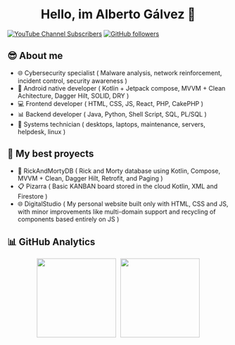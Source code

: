 <div align="center">
<h1 align="center">Hello, im <strong>Alberto Gálvez</strong> 👋</h1>
</div>

[![YouTube Channel Subscribers](https://img.shields.io/youtube/channel/subscribers/UCrrksc_-1PSW4Sj7SUqdiZA?style=social)](https://youtube.com/@galvezsh?sub_confirmation=1)
[![GitHub followers](https://img.shields.io/github/followers/galvezsh?style=social)](https://github.com/galvezsh)

## 😎 About me

- 🌐 Cybersecurity specialist ( Malware analysis, network reinforcement, incident control, security awareness )
- 📲 Android native developer ( Kotlin + Jetpack compose, MVVM + Clean Achitecture, Dagger Hilt, SOLID, DRY )
- 💻 Frontend developer ( HTML, CSS, JS, React, PHP, CakePHP )
- 📊 Backend developer ( Java, Python, Shell Script, SQL, PL/SQL )
- 🔧 Systems technician ( desktops, laptops, maintenance, servers, helpdesk, linux )

## 💪 My best proyects

- 💾 RickAndMortyDB ( Rick and Morty database using Kotlin, Compose, MVVM + Clean, Dagger Hilt, Retrofit, and Paging )
- 📋 Pizarra ( Basic KANBAN board stored in the cloud Kotlin, XML and Firestore )
- 🌐 DigitalStudio ( My personal website built only with HTML, CSS and JS, with minor improvements like multi-domain support and recycling of components based entirely on JS )

## 📊 GitHub Analytics

<div align="left" style="display: flex; justify-content: center; gap: 10px; flex-wrap: wrap;">
  <img height="180em" src="https://github-readme-stats-eight-theta.vercel.app/api?username=galvezsh&show_icons=true&theme=tokyonight&include_all_commits=true&count_private=true"/>  
  <img height="180em" src="https://github-readme-stats-eight-theta.vercel.app/api/top-langs/?username=galvezsh&layout=compact&langs_count=8&theme=tokyonight"/></div>
